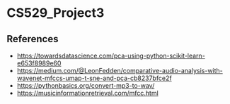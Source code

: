 # CS529_Project3

## References

- https://towardsdatascience.com/pca-using-python-scikit-learn-e653f8989e60
- https://medium.com/@LeonFedden/comparative-audio-analysis-with-wavenet-mfccs-umap-t-sne-and-pca-cb8237bfce2f
- https://pythonbasics.org/convert-mp3-to-wav/
- https://musicinformationretrieval.com/mfcc.html